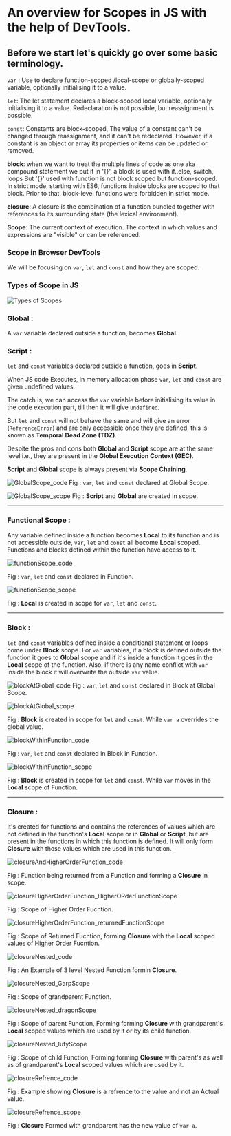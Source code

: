 # An overview for Scopes in JS with the help of DevTools.

## Before we start let's quickly go over some basic terminology.

`var` : Use to declare function-scoped /local-scope or globally-scoped variable, optionally initialising it to a value.

`let`: The let statement declares a block-scoped local variable, optionally initialising it to a value.
Redeclaration is not possible, but reassignment is possible.

`const`: Constants are block-scoped, The value of a constant can't be changed through reassignment, and it can't be redeclared.
However, if a constant is an object or array its properties or items can be updated or removed.

**block**: when we want to treat the multiple lines of code as one aka compound statement we put it in '{}', a block is used with if..else, switch, loops But '{}' used with function is not block scoped but function-scoped.
In strict mode, starting with ES6, functions inside blocks are scoped to that block. Prior to that, block-level functions were forbidden in strict mode.

**closure**: A closure is the combination of a function bundled together with references to its surrounding state (the lexical environment).

**Scope**: The current context of execution. The context in which values and expressions are "visible" or can be referenced.

### Scope in Browser DevTools

We will be focusing on `var`, `let` and `const` and how they are scoped.

### Types of Scope in JS

![Types of Scopes](https://dev-to-uploads.s3.amazonaws.com/uploads/articles/z9sh7rt5xiz4xe9bvszu.png)

### Global :

A `var` variable declared outside a function, becomes **Global**.

### Script :

`let` and `const` variables declared outside a function, goes in **Script**.

When JS code Executes, in memory allocation phase `var`, `let` and `const` are given undefined values.

The catch is, we can access the `var` variable before initialising its value in the code execution part, till then it will give `undefined`.

But `let` and `const` will not behave the same and will give an error (`ReferenceError`) and are only accessible once they are defined, this is known as **Temporal Dead Zone (TDZ)**.

Despite the pros and cons both **Global** and **Script** scope are at the same level i.e., they are present in the **Global Execution Context (GEC)**.

**Script** and **Global** scope is always present via **Scope Chaining**.

![GlobalScope_code](https://dev-to-uploads.s3.amazonaws.com/uploads/articles/slyo5pc2ablddcok7coq.png)
Fig : `var`, `let` and `const` declared at Global Scope.

![GlobalScope_scope](https://dev-to-uploads.s3.amazonaws.com/uploads/articles/x947zfe28naxdiodfqa0.png)
Fig : **Script** and **Global** are created in scope.

---

### Functional Scope :

Any variable defined inside a function becomes **Local** to its function and is not accessible outside, `var`, `let` and `const` all become **Local** scoped.
Functions and blocks defined within the function have access to it.

![functionScope_code](https://dev-to-uploads.s3.amazonaws.com/uploads/articles/k4pf75gzskmo51vdbeln.png)

Fig : `var`, `let` and `const` declared in Function.

![functionScope_scope](https://dev-to-uploads.s3.amazonaws.com/uploads/articles/zbse0hrxdjkug0spwa8p.png)

Fig : **Local** is created in scope for `var`, `let` and `const`.

---

### Block :

`let` and `const` variables defined inside a conditional statement or loops come under **Block** scope. For `var` variables, if a block is defined outside the function
it goes to **Global** scope and if it's inside a function it goes in the **Local** scope of the function. Also, if there is any name conflict with `var` inside the block it will overwrite the outside `var` value.

![blockAtGlobal_code](https://dev-to-uploads.s3.amazonaws.com/uploads/articles/4izsvvmed1bh1hvs4p7d.png)
Fig : `var`, `let` and `const` declared in Block at Global Scope.

![blockAtGlobal_scope](https://dev-to-uploads.s3.amazonaws.com/uploads/articles/7sjizbhllm9nlun6lo6t.png)

Fig : **Block** is created in scope for `let` and `const`. While `var a` overrides the global value.

![blockWithinFunction_code](https://dev-to-uploads.s3.amazonaws.com/uploads/articles/n8et749c88fqz2b30u8p.png)

Fig : `var`, `let` and `const` declared in Block in Function.

![blockWithinFunction_scope](https://dev-to-uploads.s3.amazonaws.com/uploads/articles/s19m5ehr0otb89xpdtd1.png)

Fig : **Block** is created in scope for `let` and `const`. While `var` moves in the **Local** scope of Function.

---

### Closure :

It's created for functions and contains the references of values
which are not defined in the function's **Local** scope or in **Global** or **Script**, but are present in the functions in which this function is defined.
It will only form **Closure** with those values which are used in this function.

![closureAndHigherOrderFunction_code](https://dev-to-uploads.s3.amazonaws.com/uploads/articles/0e0b168us76qoxfmi3df.png)

Fig : Function being returned from a Function and forming a **Closure** in scope.

![closureHigherOrderFunction_HigherORderFunctionScope](https://dev-to-uploads.s3.amazonaws.com/uploads/articles/mnbwsi4podzea11afvym.png)

Fig : Scope of Higher Order Fucntion.

![closureHigherOrderFunction_returnedFunctionScope](https://dev-to-uploads.s3.amazonaws.com/uploads/articles/d0p3953mzt6p9em33bst.png)

Fig : Scope of Returned Fucntion, forming **Closure** with the **Local** scoped values of Higher Order Fucntion.

![closureNested_code](https://dev-to-uploads.s3.amazonaws.com/uploads/articles/2mlnujrywgayskhzjhsu.png)

Fig : An Example of 3 level Nested Function formin **Closure**.

![closureNested_GarpScope](https://dev-to-uploads.s3.amazonaws.com/uploads/articles/tzlw0y48poro375x7yjl.png)

Fig : Scope of grandparent Function.

![closureNested_dragonScope](https://dev-to-uploads.s3.amazonaws.com/uploads/articles/npy22dh76edxtejxco88.png)

Fig : Scope of parent Function, Forming forming **Closure** with grandparent's **Local** scoped values which are used by it or by its child function.

![closureNested_lufyScope](https://dev-to-uploads.s3.amazonaws.com/uploads/articles/rt1s38wubnqdmpfc456r.png)

Fig : Scope of child Function, Forming forming **Closure** with parent's as well as of grandparent's **Local** scoped values which are used by it.

![closureRefrence_code](https://dev-to-uploads.s3.amazonaws.com/uploads/articles/ivnmbq3xyqqvhir0tip9.png)

Fig : Example showing **Closure** is a refrence to the value and not an Actual value.

![closureRefrence_scope](https://dev-to-uploads.s3.amazonaws.com/uploads/articles/31ph7seiwl9q3u0g9c00.png)

Fig : **Closure** Formed with grandparent has the new value of `var a`.
